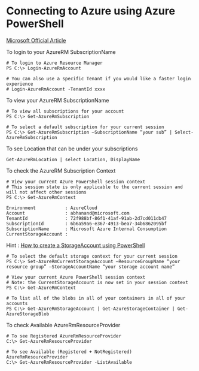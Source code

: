 # Connecting to Azure using Azure PowerShell

[ Microsoft Official Article ](https://azure.microsoft.com/en-us/documentation/articles/powershell-install-configure/)

To login to your AzureRM SubscriptionName
```
# To login to Azure Resource Manager
PS C:\> Login-AzureRmAccount

# You can also use a specific Tenant if you would like a faster login experience
# Login-AzureRmAccount -TenantId xxxx
```
To view your AzureRM SubscriptionName

```
# To view all subscriptions for your account
PS C:\> Get-AzureRmSubscription

# To select a default subscription for your current session
PS C:\> Get-AzureRmSubscription –SubscriptionName “your sub” | Select-AzureRmSubscription
```

To see Location that can be  under your subscriptions
```
Get-AzureRmLocation | select Location, DisplayName
```
To check the AzureRM Subscription Context
```
# View your current Azure PowerShell session context
# This session state is only applicable to the current session and will not affect other sessions
PS C:\> Get-AzureRmContext

Environment           : AzureCloud
Account               : abhanand@microsoft.com
TenantId              : 72f988bf-86f1-41af-91ab-2d7cd011db47
SubscriptionId        : 6b6a59a6-e367-4913-bea7-34b6862095bf
SubscriptionName      : Microsoft Azure Internal Consumption
CurrentStorageAccount :
```
Hint : [How to create a StorageAccount using PowerShell]()

```
# To select the default storage context for your current session
PS C:\> Set-AzureRmCurrentStorageAccount –ResourceGroupName “your resource group” –StorageAccountName “your storage account name”

# View your current Azure PowerShell session context
# Note: the CurrentStorageAccount is now set in your session context
PS C:\> Get-AzureRmContext

# To list all of the blobs in all of your containers in all of your accounts
PS C:\> Get-AzureRmStorageAccount | Get-AzureStorageContainer | Get-AzureStorageBlob
```

To check Available AzureRmResourceProvider
```
# To see Registered AzureRmResourceProvider
C:\> Get-AzureRmResourceProvider

# To see Available (Registered + NotRegistered) AzureRmResourceProvider
C:\> Get-AzureRmResourceProvider -ListAvailable
```
